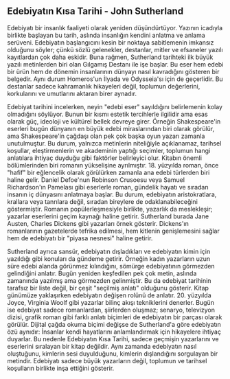 ## Edebiyatın Kısa Tarihi - John Sutherland

Edebiyatı bir insanlık faaliyeti olarak yeniden düşündürtüyor. Yazının icadıyla birlikte başlayan bu tarih, aslında insanlığın kendini anlatma ve anlama serüveni. Edebiyatın başlangıcını kesin bir noktaya sabitlemenin imkansız olduğunu söyler; çünkü sözlü gelenekler, destanlar, mitler ve efsaneler yazılı kayıtlardan çok daha eskidir. Buna rağmen, Sutherland tarihteki ilk büyük yazılı metinlerden biri olan Gılgamış Destanı ile işe başlar. Bu eser hem edebi bir ürün hem de dönemin insanlarının dünyayı nasıl kavradığını gösteren bir belgedir. Aynı durum Homeros'un İlyada ve Odysseia'sı için de geçerlidir. Bu destanlar sadece kahramanlık hikayeleri değil, toplumun değerlerini, korkularını ve umutlarını aktaran birer aynadır.

Edebiyat tarihini incelerken, neyin "edebi eser" sayıldığını belirlemenin kolay olmadığını söylüyor. Bunun bir kısmı estetik tercihlerle ilgilidir ama esas olarak güç, ideoloji ve kültürel bellek devreye girer. Örneğin Shakespeare'in eserleri bugün dünyanın en büyük edebi miraslarından biri olarak görülür, ama Shakespeare'in çağdaşı olan pek çok başka oyun yazarı zamanla unutulmuştur. Bu durum, yalnızca metinlerin niteliğiyle açıklanamaz, tarihsel koşullar, eleştirmenlerin ve akademinin yaptığı seçimler, toplumun hangi anlatılara ihtiyaç duyduğu gibi faktörler belirleyici olur. Kitabın önemli bölümlerinden biri romanın yükselişine ayrılmıştır. 18. yüzyılda roman, önce "hafif" bir eğlencelik olarak görülürken zamanla ana edebi türlerden biri haline gelir. Daniel Defoe'nun Robinson Crusoesu veya Samuel Richardson'ın Pamelası gibi eserlerle roman, gündelik hayatı ve sıradan insanın iç dünyasını anlatmaya başlar. Bu durum, edebiyatın aristokratlara, krallara veya tanrılara değil, sıradan bireylere de odaklanabileceğini göstermiştir. Romanın popülerleşmesiyle birlikte, yazarlık da meslekleşir; yazarlar eserlerini geçim kaynağı haline getirir. Sutherland burada Jane Austen, Charles Dickens gibi yazarları örnek gösterir. Dickens'ın romanlarının gazetelerde tefrika edilmesi, hem kitlenin genişlemesini sağlar hem de edebiyatı bir "piyasa nesnesi" haline getirir.

Sutherland ayrıca sansür, edebiyatın dışladıkları ve edebiyatın kimin için yazıldığı gibi konuları da gündeme getirir. Örneğin kadın yazarların uzun süre edebi alanda görünmez kılındığını, sömürge edebiyatının görmezden gelindiğini anlatır. Bugün yeniden keşfedilen pek çok metin, aslında zamanında yazılmış ama görmezden gelinmiştir. Bu da edebiyat tarihinin tarafsız bir liste değil, bir çeşit "seçilmiş anlatı" olduğunu gösterir. Kitap günümüze yaklaşırken edebiyatın değişen rolünü de anlatır. 20. yüzyılda Joyce, Virginia Woolf gibi yazarlar bilinç akışı tekniklerini denerler. Bugün ise edebiyat sadece romanlardan, şiirlerden oluşmaz; senaryo, televizyon dizisi, grafik roman gibi farklı anlatı biçimleri de edebiyatın bir parçası olarak görülür. Dijital çağda okuma biçimi değişse de Sutherland'a göre edebiyatın özü aynıdır: İnsanlar kendi hayatlarını anlamlandırmak için hikayelere ihtiyaç duyarlar. Bu nedenle Edebiyatın Kısa Tarihi, sadece geçmişin yazarlarını ve eserlerini sıralayan bir kitap değildir. Aynı zamanda edebiyatın nasıl oluştuğunu, kimlerin sesi duyulduğunu, kimlerin dışlandığını sorgulayan bir metindir. Edebiyatı sadece büyük yazarların değil, toplumun ve tarihsel koşulların birlikte inşa ettiğini gösterir.